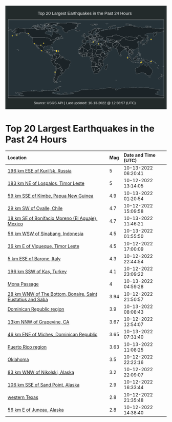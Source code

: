 ![Map](./map.png)

# Top 20 Largest Earthquakes in the Past 24 Hours

| Location | Mag | Date and Time (UTC) |
|:---|:---|:---|
| [196 km ESE of Kuril’sk, Russia](https://earthquake.usgs.gov/earthquakes/eventpage/us6000it8a) | 5 | 10-13-2022 06:20:41 |
| [183 km NE of Lospalos, Timor Leste](https://earthquake.usgs.gov/earthquakes/eventpage/us6000it0x) | 5 | 10-12-2022 13:14:05 |
| [59 km SSE of Kimbe, Papua New Guinea](https://earthquake.usgs.gov/earthquakes/eventpage/us6000it72) | 4.9 | 10-13-2022 01:20:54 |
| [29 km SW of Ovalle, Chile](https://earthquake.usgs.gov/earthquakes/eventpage/us6000it1l) | 4.7 | 10-12-2022 15:09:58 |
| [18 km SE of Bonifacio Moreno (El Aguaje), Mexico](https://earthquake.usgs.gov/earthquakes/eventpage/us6000it9k) | 4.7 | 10-13-2022 11:46:21 |
| [56 km WSW of Sinabang, Indonesia](https://earthquake.usgs.gov/earthquakes/eventpage/us6000it79) | 4.5 | 10-13-2022 01:55:50 |
| [36 km E of Viqueque, Timor Leste](https://earthquake.usgs.gov/earthquakes/eventpage/us6000it2v) | 4.5 | 10-12-2022 17:00:09 |
| [5 km ESE of Barone, Italy](https://earthquake.usgs.gov/earthquakes/eventpage/us6000it5n) | 4.3 | 10-12-2022 22:44:54 |
| [196 km SSW of Kaş, Turkey](https://earthquake.usgs.gov/earthquakes/eventpage/us6000it5z) | 4.1 | 10-12-2022 23:09:22 |
| [Mona Passage](https://earthquake.usgs.gov/earthquakes/eventpage/pr2022286000) | 4 | 10-13-2022 04:59:28 |
| [28 km WNW of The Bottom, Bonaire, Saint Eustatius and Saba ](https://earthquake.usgs.gov/earthquakes/eventpage/pr2022285001) | 3.94 | 10-12-2022 21:50:57 |
| [Dominican Republic region](https://earthquake.usgs.gov/earthquakes/eventpage/pr2022286002) | 3.9 | 10-13-2022 08:08:43 |
| [13km NNW of Grapevine, CA](https://earthquake.usgs.gov/earthquakes/eventpage/ci40359712) | 3.67 | 10-12-2022 12:54:07 |
| [46 km ENE of Miches, Dominican Republic](https://earthquake.usgs.gov/earthquakes/eventpage/pr2022286001) | 3.65 | 10-13-2022 07:31:40 |
| [Puerto Rico region](https://earthquake.usgs.gov/earthquakes/eventpage/pr2022286003) | 3.63 | 10-13-2022 11:08:25 |
| [Oklahoma](https://earthquake.usgs.gov/earthquakes/eventpage/ok2022uapd) | 3.5 | 10-12-2022 22:22:16 |
| [83 km WNW of Nikolski, Alaska](https://earthquake.usgs.gov/earthquakes/eventpage/us6000it6i) | 3.2 | 10-12-2022 22:09:07 |
| [106 km SSE of Sand Point, Alaska](https://earthquake.usgs.gov/earthquakes/eventpage/us6000it41) | 2.9 | 10-12-2022 16:33:44 |
| [western Texas](https://earthquake.usgs.gov/earthquakes/eventpage/tx2022uanq) | 2.8 | 10-12-2022 21:35:48 |
| [56 km E of Juneau, Alaska](https://earthquake.usgs.gov/earthquakes/eventpage/ak022d3kq7jb) | 2.8 | 10-12-2022 14:38:40 |
